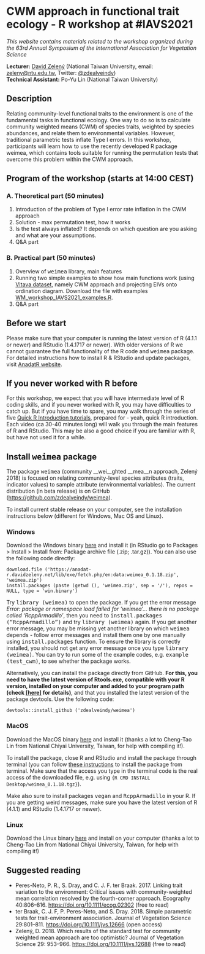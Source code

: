 # CWM approach in functional trait ecology - R workshop at #IAVS2021

*This website contains materials related to the workshop organized during the 63rd Annual Symposium of the International Association for Vegetation Science*


**Lecturer:** [David Zelený](https://www.davidzeleny.net) (National Taiwan University, email: zeleny@ntu.edu.tw, Twitter: [@zdealveindy](https://twitter.com/zdealveindy))   
**Technical Assistant:** Po-Yu Lin (National Taiwan University)



## Description
Relating community-level functional traits to the environment is one of the fundamental tasks in functional ecology. One way to do so is to calculate community weighted means (CWM) of species traits, weighted by species abundances, and relate them to environmental variables. However, traditional parametric tests inflate Type I errors. In this workshop, participants will learn how to use the recently developed R package weimea, which contains tools suitable for running the permutation tests that overcome this problem within the CWM approach.

## Program of the workshop (starts at 14:00 CEST)
### A. Theoretical part (50 minutes)
1. Introduction of the problem of Type I error rate inflation in the CWM approach
2. Solution - max permutation test, how it works
3. Is the test always inflated? It depends on which question are you asking and what are your assumptions.
4. Q&A part

### B. Practical part (50 minutes)
1. Overview of <tt>weimea</tt> library, main features
2. Running two simple examples to show how main functions work (using [Vltava dataset](https://anadat-r.davidzeleny.net/doku.php/en:data:vltava), namely CWM approach and projecting EIVs onto ordination diagram. Download the file with examples [WM_workshop_IAVS2021_examples.R](https://github.com/zdealveindy/IAVS2021_weimea_workshop/blob/main/CWM_workshop_IAVS2021_examples.R).
3. Q&A part

## Before we start
Please make sure that your computer is running the latest version of R (4.1.1 or newer) and RStudio (1.4.1717 or newer). With older versions of R we cannot guarantee the full functionality of the R code and <tt>weimea</tt> package. For detailed instructions how to install R & RStudio and update packages, visit [AnadatR website](https://anadat-r.davidzeleny.net/doku.php/en:r).

## If you never worked with R before
For this workshop, we expect that you will have intermediate level of R coding skills, and if you never worked with R, you may have difficulties to catch up. But if you have time to spare, you may walk through the series of five [Quick R Introduction tutorials](https://www.davidzeleny.net/wiki/doku.php/quickr:start), prepared for - yeah, quick R introduction. Each video (ca 30-40 minutes long) will walk you through the main features of R and RStudio. This may be also a good choice if you are familiar with R, but have not used it for a while.

## Install <tt>weimea</tt> package
The package <tt>weimea</tt> (community __wei__ghted __mea__n approach, Zelený 2018) is focused on relating community-level species attributes (traits, indicator values) to sample attribute (environmental variables). The current distribution (in beta release) is on GitHub (https://github.com/zdealveindy/weimea).

To install current stable release on your computer, see the installation instructions below (different for Windows, Mac OS and Linux).

### Windows
Download the Windows binary [here](https://anadat-r.davidzeleny.net/lib/exe/fetch.php/en:data:weimea_0.1.18.zip) and install it (in RStudio go to Packages > Install > Install from: Package archive file (.zip; .tar.gz)). You can also use the following code directly:

```
download.file ('https://anadat-r.davidzeleny.net/lib/exe/fetch.php/en:data:weimea_0.1.18.zip', 'weimea.zip')
install.packages (paste (getwd (), 'weimea.zip', sep = '/'), repos = NULL, type = 'win.binary')
```
 Try <tt>library (weimea)</tt> to open the package. If you get the error message *Error: package or namespace load failed for ‘weimea’... there is no package called ‘RcppArmadillo’*, then you need to <tt>install.packages (“RcppArmadillo”)</tt> and try <tt>library (weimea)</tt> again. If you get another error message, you may be missing yet another library on which <tt>weimea</tt> depends - follow error messages and install them one by one manually using <tt>install.packages</tt> function. To ensure the library is correctly installed, you should not get any error message once you type <tt>library (weimea)</tt>. You can try to run some of the example codes, e.g. <tt>example (test_cwm)</tt>, to see whether the package works.

Alternatively, you can install the package directly from GitHub. **For this, you need to have the latest version of Rtools.exe, compatible with your R version, installed on your computer and added to your program path (check [[here]](https://anadat-r.davidzeleny.net/doku.php/en:r#installing_from_github) for details)**, and that you installed the latest version of the package devtools. Use the following code:

```
devtools::install_github ('zdealveindy/weimea')
```

### MacOS ###
Download the MacOS binary [here](https://anadat-r.davidzeleny.net/lib/exe/fetch.php/en:data:macos:weimea_0.1.18.tgz) and install it (thanks a lot to Cheng-Tao Lin from National Chiyai University, Taiwan, for help with compiling it!).

To install the package, close R and RStudio and install the package through terminal (you can follow [these instructions](http://www.ryantmoore.org/files/ht/htrtargz.pdf) to install the package from terminal. Make sure that the access you type in the terminal code is the real access of the downloaded file, e.g. using ```{R CMD INSTALL Desktop/weimea_0.1.18.tgz}```). 

Make also sure to install packages <tt>vegan</tt> and <tt>RcppArmadillo</tt> in your R. If you are getting weird messages, make sure you have the latest version of R (4.1.1) and RStudio (1.4.1717 or newer).

### Linux ###
Download the Linux binary [here](https://anadat-r.davidzeleny.net/lib/exe/fetch.php/en:data:linux:weimea_0.1.18_r_x86_64-pc-linux-gnu.tar.gz) and install on your computer (thanks a lot to Cheng-Tao Lin from National Chiyai University, Taiwan, for help with compiling it!)

## Suggested reading
* Peres-Neto, P. R., S. Dray, and C. J. F. ter Braak. 2017. Linking trait variation to the environment: Critical issues with community-weighted mean correlation resolved by the fourth-corner approach. Ecography 40:806–816. https://doi.org/10.1111/ecog.02302 (free to read)
* ter Braak, C. J. F, P. Peres-Neto, and S. Dray. 2018. Simple parametric tests for trait-environment association. Journal of Vegetation Science 29:801–811. https://doi.org/10.1111/jvs.12666 (open access) 
* Zelený, D. 2018. Which results of the standard test for community weighted mean approach are too optimistic? Journal of Vegetation Science 29: 953–966. https://doi.org/10.1111/jvs.12688 (free to read)
